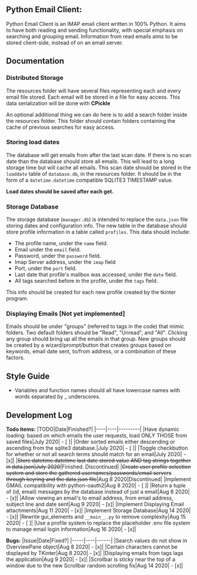## Python Email Client:
Python Email Client is an IMAP email client written in 100% Python. It aims to have both reading and sending functionality, with special emphasis on searching and grouping email. Information from read emails aims to be stored client-side, instead of on an email server.

## Documentation

### Distributed Storage

The resources folder will have several files representing each and every email file stored. Each email will be stored in a file for easy access. This data serialization will be done with **CPickle**

An optional additional thing we can do here is to add a search folder inside the resources folder. This folder should contain folders containing the cache of previous searches for easy access.

### Storing load dates

The database will get emails from after the last scan date. If there is no scan date than the database should store all emails. This will lead to a long storage time but will cache all emails. This scan date should be stored in the `loaddate` table of `database.db`, in the resources folder. It should be in the form of a `datetime.datetime` compatible SQLITE3 TIMESTAMP value.

**Load dates should be saved after each get.**

### Storage Database

The storage database (`manager.db`) is intended to replace the `data.json` file storing dates and configuration info. The new table in the database should store profile information in a table called `profiles`. This data should include:

* The profile name, under the `name` field.
* Email under the `email` field.
* Password, under the `password` field.
* Imap Server address, under the `imap` field
* Port, under the `port` field.
* Last date that profile's mailbox was accessed, under the `date` field.
* All tags searched before in the profile, under the `tags` field.

This info should be created for each new profile created by the tkinter program.

### Displaying Emails [Not yet implemented]

Emails should be under "groups" (referred to tags in the code) that mimic folders. Two default folders should be "Read", "Unread", and "All". Clicking any group should bring up all the emails in that group. New groups should be created by a wizard/prompt/button that creates groups based on keywords, email date sent, to/from address, or a combination of these factors.

## Style Guide

* Variables and function names should all have lowercase names with words separated by _ underscores.

## Development Log

**Todo items:**
|TODO|Date|Finished?|
|----|----|---------|
|Have dynamic loading: based on which emails the user requests, load ONLY THOSE from saved files|July 2020| - [ ]|
|Order sorted emails either descending or ascending from the sqlite3 database.|July 2020| - [ ]|
|Toggle checkbutton for whether or not all search terms should match for an email|July 2020| - [x]|
|~~Store datetime.datetime last date stored value AND tag strings together in data.json|July 2020~~|Finished. Discontinued|
|~~Create user profile selection system and store the gathered usernames/passwords/email servers through keyring and the data.json file~~|Aug 8 2020|Discontinued|
|Implement GMAIL compatibility with python-oauth2|Aug 8 2020| - [ ]|
|Return a tuple of (id, email) messages by the database instead of just a email|Aug 8 2020| - [x]|
|Allow viewing an email's to email address, from email address, subject line and date sent|Aug 9 2020| - [x]|
|Implement Displaying Email attachments|Aug 11 2020| - [x]|
|Implement Storage Database|Aug 14 2020| - [x]|
|Rewrite gui_elements and `__main__.py` to remove complexity|Aug 15 2020| - [ ]|
|Use a profile system to replace the placeholder .env file system to manage email login information|Aug 16 2020| - [x]|

**Bugs:**
|Issue|Date|Fixed?|
|-----|----|------|
|Search values do not show in OverviewPane object|Aug 8 2020| - [x]|
|Certain characters cannot be displayed by TKinter|Aug 8 2020| - [x]|
|Displaying emails from tags lags the application|Aug 9 2020| - [x]|
|Scrollbar is sticky near the top of a window due to the new Scrollbar random scrolling fix|Aug 14 2020| - [x]|